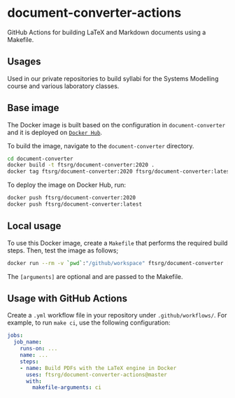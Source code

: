 # document-converter-actions

GitHub Actions for building LaTeX and Markdown documents using a Makefile.

## Usages

Used in our private repositories to build syllabi for the Systems Modelling course and various laboratory classes.

## Base image

The Docker image is built based on the configuration in `document-converter` and it is deployed on [`Docker Hub`](https://hub.docker.com/r/ftsrg/document-converter).

To build the image, navigate to the `document-converter` directory.

```bash
cd document-converter
docker build -t ftsrg/document-converter:2020 .
docker tag ftsrg/document-converter:2020 ftsrg/document-converter:latest
```

To deploy the image on Docker Hub, run:

```bash
docker push ftsrg/document-converter:2020
docker push ftsrg/document-converter:latest
```

## Local usage

To use this Docker image, create a `Makefile` that performs the required build steps. Then, test the image as follows;

```bash
docker run --rm -v `pwd`:"/github/workspace" ftsrg/document-converter [arguments]
```

The `[arguments]` are optional and are passed to the Makefile.

## Usage with GitHub Actions

Create a `.yml` workflow file in your repository under `.github/workflows/`.
For example, to run `make ci`, use the following configuration:

```yaml
jobs:
  job_name:
    runs-on: ...
    name: ...
    steps:
    - name: Build PDFs with the LaTeX engine in Docker
      uses: ftsrg/document-converter-actions@master
      with:
        makefile-arguments: ci
```
